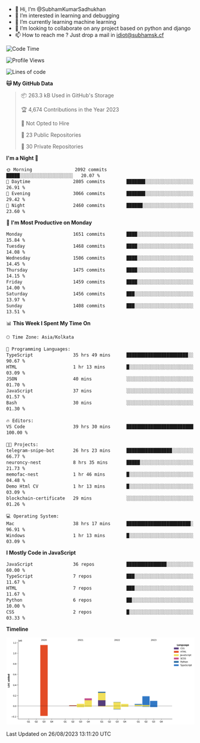 - 👋 Hi, I’m @SubhamKumarSadhukhan
- 👀 I’m interested in learning and debugging
- 🌱 I’m currently learning machine learning
- 💞️ I’m looking to collaborate on any project based on python and django
- 📫 How to reach me ?
      Just drop a mail in idiot@subhamsk.cf

<!---
SubhamKumarSadhukhan/SubhamKumarSadhukhan is a ✨ special ✨ repository because its `README.md` (this file) appears on your GitHub profile.
You can click the Preview link to take a look at your changes.
--->


<!--START_SECTION:waka-->
![Code Time](http://img.shields.io/badge/Code%20Time-1%2C512%20hrs%2011%20mins-blue)

![Profile Views](http://img.shields.io/badge/Profile%20Views-0-blue)

![Lines of code](https://img.shields.io/badge/From%20Hello%20World%20I%27ve%20Written-2.1%20million%20lines%20of%20code-blue)

**🐱 My GitHub Data** 

> 📦 263.3 kB Used in GitHub's Storage 
 > 
> 🏆 4,674 Contributions in the Year 2023
 > 
> 🚫 Not Opted to Hire
 > 
> 📜 23 Public Repositories 
 > 
> 🔑 30 Private Repositories 
 > 
**I'm a Night 🦉** 

```text
🌞 Morning                2092 commits        █████░░░░░░░░░░░░░░░░░░░░   20.07 % 
🌆 Daytime                2805 commits        ███████░░░░░░░░░░░░░░░░░░   26.91 % 
🌃 Evening                3066 commits        ███████░░░░░░░░░░░░░░░░░░   29.42 % 
🌙 Night                  2460 commits        ██████░░░░░░░░░░░░░░░░░░░   23.60 % 
```
📅 **I'm Most Productive on Monday** 

```text
Monday                   1651 commits        ████░░░░░░░░░░░░░░░░░░░░░   15.84 % 
Tuesday                  1468 commits        ████░░░░░░░░░░░░░░░░░░░░░   14.08 % 
Wednesday                1506 commits        ████░░░░░░░░░░░░░░░░░░░░░   14.45 % 
Thursday                 1475 commits        ████░░░░░░░░░░░░░░░░░░░░░   14.15 % 
Friday                   1459 commits        ████░░░░░░░░░░░░░░░░░░░░░   14.00 % 
Saturday                 1456 commits        ███░░░░░░░░░░░░░░░░░░░░░░   13.97 % 
Sunday                   1408 commits        ███░░░░░░░░░░░░░░░░░░░░░░   13.51 % 
```


📊 **This Week I Spent My Time On** 

```text
🕑︎ Time Zone: Asia/Kolkata

💬 Programming Languages: 
TypeScript               35 hrs 49 mins      ███████████████████████░░   90.67 % 
HTML                     1 hr 13 mins        █░░░░░░░░░░░░░░░░░░░░░░░░   03.09 % 
JSON                     40 mins             ░░░░░░░░░░░░░░░░░░░░░░░░░   01.70 % 
JavaScript               37 mins             ░░░░░░░░░░░░░░░░░░░░░░░░░   01.57 % 
Bash                     30 mins             ░░░░░░░░░░░░░░░░░░░░░░░░░   01.30 % 

🔥 Editors: 
VS Code                  39 hrs 30 mins      █████████████████████████   100.00 % 

🐱‍💻 Projects: 
telegram-snipe-bot       26 hrs 23 mins      █████████████████░░░░░░░░   66.77 % 
neuroncy-nest            8 hrs 35 mins       █████░░░░░░░░░░░░░░░░░░░░   21.73 % 
memofac-nest             1 hr 46 mins        █░░░░░░░░░░░░░░░░░░░░░░░░   04.48 % 
Demo Html CV             1 hr 13 mins        █░░░░░░░░░░░░░░░░░░░░░░░░   03.09 % 
blockchain-certificate   29 mins             ░░░░░░░░░░░░░░░░░░░░░░░░░   01.26 % 

💻 Operating System: 
Mac                      38 hrs 17 mins      ████████████████████████░   96.91 % 
Windows                  1 hr 13 mins        █░░░░░░░░░░░░░░░░░░░░░░░░   03.09 % 
```

**I Mostly Code in JavaScript** 

```text
JavaScript               36 repos            ███████████████░░░░░░░░░░   60.00 % 
TypeScript               7 repos             ███░░░░░░░░░░░░░░░░░░░░░░   11.67 % 
HTML                     7 repos             ███░░░░░░░░░░░░░░░░░░░░░░   11.67 % 
Python                   6 repos             ██░░░░░░░░░░░░░░░░░░░░░░░   10.00 % 
CSS                      2 repos             █░░░░░░░░░░░░░░░░░░░░░░░░   03.33 % 
```



**Timeline**

![Lines of Code chart](https://raw.githubusercontent.com/SubhamKumarSadhukhan/SubhamKumarSadhukhan/main/assets/bar_graph.png)


 Last Updated on 26/08/2023 13:11:20 UTC
<!--END_SECTION:waka-->

